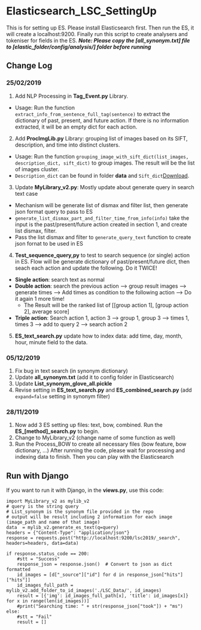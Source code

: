 # Elasticsearch_LSC_SettingUp
This is for setting up ES. Please install Elasticsearch first. Then run the ES, it will create a localhost:9200. Finally run this script to create analysers and tokeniser for fields in the ES.
***Note: Please copy the [all_synonym.txt] file to [elastic_folder/config/analysis/] folder before running***

## Change Log
### 25/02/2019
1. Add NLP Processing in **Tag_Event.py** Library.
- Usage: Run the function ```extract_info_from_sentence_full_tag(sentence)``` to extract the dictionary of past, present, and future action. If there is no information extracted, it will be an empty dict for each action.
2. Add **ProcImgLib.py** Library: grouping list of images based on its SIFT, description, and time into distinct clusters.
- Usage: Run the function ```grouping_image_with_sift_dict(list_images, description_dict, sift_dict)``` to group images. The result will be the list of images cluster.
- ```Description_dict``` can be found in folder **data** and ```Sift_dict```[Download](https://drive.google.com/file/d/1QI79-WYDkgW7GjCQ7Kl49YjNeUxK7B0m/view?usp=sharing).
3. Update **MyLibrary_v2.py**: Mostly update about generate query in search text case
- Mechanism will be generate list of dismax and filter list, then generate json format query to pass to ES
- ```generate_list_dismax_part_and_filter_time_from_info(info)``` take the input is the past/present/future action created in section 1, and create list dismax, filter.
- Pass the list dismax and filter to ```generate_query_text``` function to create json fornat to be used in ES
4. **Test_sequence_query,py** to test to search sequence (or single) action in ES. Flow will be generate dictionary of past/present/future dict, then seach each action and update the following. Do it TWICE!
- **Single action**: search text as normal
- **Double action**: search the previous action --> group result images --> generate times --> Add times as condition to the following action --> Do it again 1 more time!
	- The Result will be the ranked list of [[group action 1], [group action 2], average score]
- **Triple action**: Search action 1, action 3 --> group 1, group 3 --> times 1, times 3 --> add to query 2 --> search action 2
5. **ES_text_search.py** update how to index data: add time, day, month, hour, minute field to the data.

### 05/12/2019
1. Fix bug in text search (in synonym dictionary)
2. Update **all_synonym.txt** (add it to config folder in Elasticsearch)
3. Update **List_synonym_glove_all.pickle**
4. Revise setting in **ES_text_search.py** and **ES_combined_search.py** (add ```expand=false``` setting in synonym filter)

### 28/11/2019
1. Now add 3 ES setting up files: text, bow, combined. Run the **ES_[method]_search.py** to begin.
2. Change to MyLibrary_v2 (change name of some function as well)
3. Run the Process_BOW to create all necessary files (bow feature, bow dictionary, ...)
After running the code, please wait for processing and indexing data to finish. Then you can play with the Elasticsearch

## Run with Django
If you want to run it with Django, in the **views.py**, use this code:

```
import MyLibrary_v2 as mylib_v2
# query is the string query
# List_synonym is the synonym file provided in the repo
# output will be result including 2 information for each image (image_path and name of that image)
data  = mylib_v2.generate_es_text(q=query)
headers = {"Content-Type": "application/json"}
response = requests.post("http://localhost:9200/lsc2019/_search", headers=headers, data=data)

if response.status_code == 200:
	#stt = "Success"
	response_json = response.json()  # Convert to json as dict formatted
	id_images = [d["_source"]["id"] for d in response_json["hits"]["hits"]]
	id_images_full_path = mylib_v2.add_folder_to_id_images('./LSC_Data/', id_images)
	result = [{'img': id_images_full_path[x], 'title': id_images[x]} for x in range(len(id_images))]
	#print("Searching time: " + str(response_json["took"]) + "ms")
else:
	#stt = "Fail"
	result = []

```
